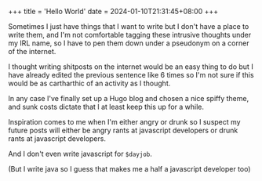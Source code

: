 +++
title = 'Hello World'
date = 2024-01-10T21:31:45+08:00
+++

Sometimes I just have things that I want to write but I don't have a place to
write them, and I'm not comfortable tagging these intrusive thoughts under my
IRL name, so I have to pen them down under a pseudonym on a corner of the internet.

I thought writing shitposts on the internet would be an easy thing to do but I have
already edited the previous sentence like 6 times so I'm not sure if this would be
as cartharthic of an activity as I thought.

In any case I've finally set up a Hugo blog and chosen a nice spiffy theme, and
sunk costs dictate that I at least keep this up for a while.

Inspiration comes to me when I'm either angry or drunk so I suspect my future posts
will either be angry rants at javascript developers or drunk rants at javascript
developers.

And I don't even write javascript for `$dayjob`.

(But I write java so I guess that makes me a half a javascript developer too)
